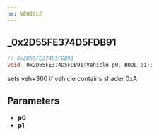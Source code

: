 ```yaml
---
ns: VEHICLE
---
```

## _0x2D55FE374D5FDB91

```c
// 0x2D55FE374D5FDB91
void _0x2D55FE374D5FDB91(Vehicle p0, BOOL p1);
```

sets veh+360 if vehicle contains shader 0xA

## Parameters
* **p0**
* **p1**

